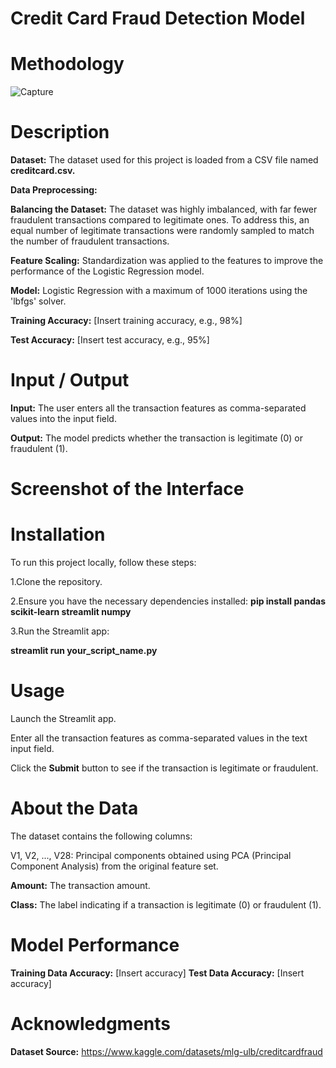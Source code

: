 # Credit Card Fraud Detection Model

# Methodology
![Capture](https://github.com/user-attachments/assets/1d367139-8cb3-46d5-8bee-0b7e2402ca99)



# Description
**Dataset:** The dataset used for this project is loaded from a CSV file named **creditcard.csv.**

**Data Preprocessing:**

**Balancing the Dataset:** The dataset was highly imbalanced, with far fewer fraudulent transactions compared to legitimate ones.
To address this, an equal number of legitimate transactions were randomly sampled to match the number of fraudulent transactions.

**Feature Scaling:** Standardization was applied to the features to improve the performance of the Logistic Regression model.

**Model:** Logistic Regression with a maximum of 1000 iterations using the 'lbfgs' solver.

**Training Accuracy:** [Insert training accuracy, e.g., 98%]

**Test Accuracy:** [Insert test accuracy, e.g., 95%]

# Input / Output

**Input:** The user enters all the transaction features as comma-separated values into the input field.

**Output:** The model predicts whether the transaction is legitimate (0) or fraudulent (1).

# Screenshot of the Interface


#  Installation
To run this project locally, follow these steps:

1.Clone the repository.

2.Ensure you have the necessary dependencies installed:
**pip install pandas scikit-learn streamlit numpy**

3.Run the Streamlit app:

**streamlit run your_script_name.py**

# Usage
Launch the Streamlit app.

Enter all the transaction features as comma-separated values in the text input field.

Click the **Submit** button to see if the transaction is legitimate or fraudulent.

# About the Data
The dataset contains the following columns:

V1, V2, ..., V28: Principal components obtained using PCA (Principal Component Analysis) from the original feature set.

**Amount:** The transaction amount.

**Class:** The label indicating if a transaction is legitimate (0) or fraudulent (1).

# Model Performance
**Training Data Accuracy:** [Insert accuracy]
**Test Data Accuracy:** [Insert accuracy]

# Acknowledgments

**Dataset Source:** https://www.kaggle.com/datasets/mlg-ulb/creditcardfraud
